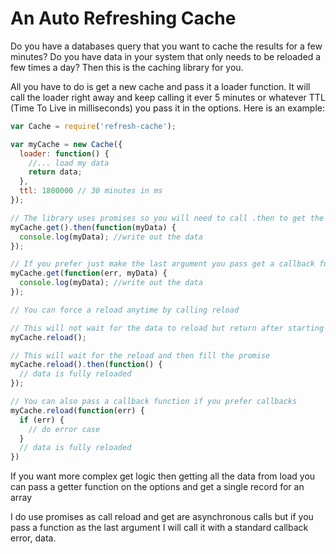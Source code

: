 # An Auto Refreshing Cache

Do you have a databases query that you want to cache the results for a few
minutes? Do you have data in your system that only needs to be reloaded a few
times a day? Then this is the caching library for you.

All you have to do is get a new cache and pass it a loader function. It will
call the loader right away and keep calling it ever 5 minutes or whatever TTL
(Time To Live in milliseconds) you pass it in the options. Here is an example:

```Javascript
var Cache = require('refresh-cache');

var myCache = new Cache({
  loader: function() {
    //... load my data
    return data;
  },
  ttl: 1800000 // 30 minutes in ms
});

// The library uses promises so you will need to call .then to get the data
myCache.get().then(function(myData) {
  console.log(myData); //write out the data
});

// If you prefer just make the last argument you pass get a callback function
myCache.get(function(err, myData) {
  console.log(myData); //write out the data
});

// You can force a reload anytime by calling reload

// This will not wait for the data to reload but return after starting it
myCache.reload();

// This will wait for the reload and then fill the promise
myCache.reload().then(function() {
  // data is fully reloaded
});

// You can also pass a callback function if you prefer callbacks
myCache.reload(function(err) {
  if (err) {
    // do error case
  }
  // data is fully reloaded
})

```

If you want more complex get logic then getting all the data from load you can
pass a getter function on the options and get a single record for an array



I do use promises as
call reload and get are asynchronous calls but if you pass a function as the
last argument I will call it with a standard callback error, data.
